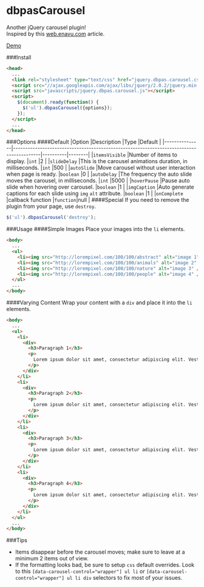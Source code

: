 dbpasCarousel
=============

Another jQuery carousel plugin! <br />
Inspired by this [web.enavu.com](http://web.enavu.com/tutorials/making-an-infinite-jquery-carousel/) article.

[Demo](http://dbpas.github.io/dbpasCarousel/)

###Install
```html
<head>
  ...
  <link rel="stylesheet" type="text/css" href="jquery.dbpas.carousel.css" />
  <script src="//ajax.googleapis.com/ajax/libs/jquery/2.0.2/jquery.min.js"></script>
  <script src="javascripts/jquery.dbpas.carousel.js"></script>
  <script>
    $(document).ready(function() {
      $('ul').dbpasCarousel({options});
    });
  </script>
  ...
</head>
```

###Options
####Default
|Option         |Description                                                                              |Type      |Default |
|---------------|-----------------------------------------------------------------------------------------|----------|--------|
|`itemsVisible` |Number of items to display.                                                              |`int`     |2       |
|`slideDelay`   |This is the carousel animations duration, in milliseconds.                               |`int`     |500     |
|`autoSlide`    |Move carousel without user interaction when page is ready.                               |`boolean` |0       |
|`autoDelay`    |The frequency the auto slide moves the carousel, in milliseconds.                        |`int`     |5000    |
|`hoverPause`   |Pause auto slide when hovering over carousel.                                            |`boolean` |1       |
|`imgCaption`   |Auto generate captions for each slide using `img` `alt` attribute.                       |`boolean` |1       |
|`onComplete`   |callback function                                                                        |`function`|null    |
####Special
If you need to remove the plugin from your page, use `destroy`.
```javascript
$('ul').dbpasCarousel('destroy');
```

###Usage
####Simple Images
Place your images into the `li` elements.
```html
<body>
  ...
  <ul>
    <li><img src="http://lorempixel.com/100/100/abstract" alt="image 1" /></li>
    <li><img src="http://lorempixel.com/100/100/animals" alt="image 2" /></li>
    <li><img src="http://lorempixel.com/100/100/nature" alt="image 3" /></li>
    <li><img src="http://lorempixel.com/100/100/people" alt="image 4" /></li>
  </ul>
  ...
</body>
```
####Varying Content
Wrap your content with a `div` and place it into the `li` elements.
```html
<body>
  ...
  <ul>
    <li>
      <div>
        <h3>Paragraph 1</h3>
        <p>
          Lorem ipsum dolor sit amet, consectetur adipiscing elit. Vestibulum accumsan sapien congue, iaculis sem at, blandit tortor. Vestibulum eget orci a leo mattis commodo ut quis diam. Nullam porttitor tempus nunc, ac luctus lectus euismod eget. Vestibulum vestibulum neque vel enim condimentum consequat. Mauris gravida eros sapien, id bibendum nunc vulputate quis. Nam facilisis turpis ligula, vitae bibendum elit adipiscing ac. Phasellus id lectus varius, imperdiet urna vitae, ornare est.
        </p>
      </div>
    </li>
    <li>
      <div>
        <h3>Paragraph 2</h3>
        <p>
          Lorem ipsum dolor sit amet, consectetur adipiscing elit. Vestibulum accumsan sapien congue, iaculis sem at, blandit tortor. Vestibulum eget orci a leo mattis commodo ut quis diam. Nullam porttitor tempus nunc, ac luctus lectus euismod eget. Vestibulum vestibulum neque vel enim condimentum consequat. Mauris gravida eros sapien, id bibendum nunc vulputate quis. Nam facilisis turpis ligula, vitae bibendum elit adipiscing ac. Phasellus id lectus varius, imperdiet urna vitae, ornare est.
        </p>
      </div>
    </li>
    <li>
      <div>
        <h3>Paragraph 3</h3>
        <p>
          Lorem ipsum dolor sit amet, consectetur adipiscing elit. Vestibulum accumsan sapien congue, iaculis sem at, blandit tortor. Vestibulum eget orci a leo mattis commodo ut quis diam. Nullam porttitor tempus nunc, ac luctus lectus euismod eget. Vestibulum vestibulum neque vel enim condimentum consequat. Mauris gravida eros sapien, id bibendum nunc vulputate quis. Nam facilisis turpis ligula, vitae bibendum elit adipiscing ac. Phasellus id lectus varius, imperdiet urna vitae, ornare est.
        </p>
      </div>
    </li>
    <li>
      <div>
        <h3>Paragraph 4</h3>
        <p>
          Lorem ipsum dolor sit amet, consectetur adipiscing elit. Vestibulum accumsan sapien congue, iaculis sem at, blandit tortor. Vestibulum eget orci a leo mattis commodo ut quis diam. Nullam porttitor tempus nunc, ac luctus lectus euismod eget. Vestibulum vestibulum neque vel enim condimentum consequat. Mauris gravida eros sapien, id bibendum nunc vulputate quis. Nam facilisis turpis ligula, vitae bibendum elit adipiscing ac. Phasellus id lectus varius, imperdiet urna vitae, ornare est.
        </p>
      </div>
    </li>
  </ul>
  ...
</body>
```

###Tips
- Items disappear before the carousel moves; make sure to leave at a minimum 2 items out of view.
- If the formatting looks bad, be sure to setup `css` default overrides. Look to this `[data-carousel-control="wrapper"] ul li` or `[data-carousel-control="wrapper"] ul li div` selectors to fix most of your issues.
